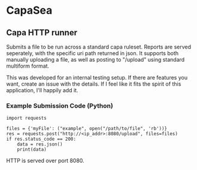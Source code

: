# CapaSea

## Capa HTTP runner

Submits a file to be run across a standard capa ruleset. Reports are served seperately, with the specific uri path returned in json. It supports both manually uploading a file, as well as posting to "/upload" using standard multiform format.

This was developed for an internal testing setup. If there are features you want, create an issue with the details. If I feel like it fits the spirit of this application, I'll happily add it.

### Example Submission Code (Python)
```
import requests

files = {'myFile': ("example", open("/path/to/file", 'rb'))}
res = requests.post("http://<ip_addr>:8080/upload", files=files)
if res.status_code == 200:
    data = res.json()
    print(data)

```

HTTP is served over port 8080.
